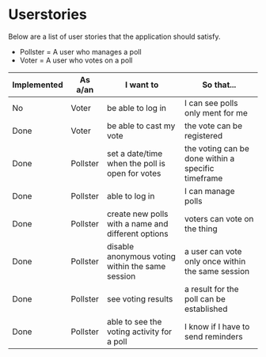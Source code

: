 # Userstories

Below are a list of user stories that the application should satisfy.

* Pollster = A user who manages a poll
* Voter = A user who votes on a poll

|Implemented| As a/an | I want to | So that...|
|---|---|---|---|
|No|Voter|be able to log in|I can see polls only ment for me|
|Done|Voter|be able to cast my vote|the vote can be registered|
|Done|Pollster|set a date/time when the poll is open for votes|the voting can be done within a specific timeframe|
|Done|Pollster|able to log in|I can manage polls|
|Done|Pollster|create new polls with a name and different options|voters can vote on the thing|
|Done|Pollster|disable anonymous voting within the same session|a user can vote only once within the same session|
|Done|Pollster|see voting results|a result for the poll can be established|
|Done|Pollster|able to see the voting activity for a poll|I know if I have to send reminders|

